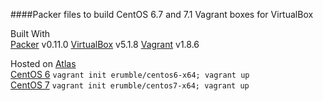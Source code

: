 ####Packer files to build CentOS 6.7 and 7.1 Vagrant boxes for VirtualBox
  
Built With  
[Packer](https://packer.io/) v0.11.0
[VirtualBox](https://www.virtualbox.org/) v5.1.8
[Vagrant](https://vagrantup.com/) v1.8.6

Hosted on [Atlas](https://atlas.hashicorp.com/vagrant)  
[CentOS 6](https://atlas.hashicorp.com/erumble/boxes/centos6-x64) `vagrant init erumble/centos6-x64; vagrant up`  
[CentOS 7](https://atlas.hashicorp.com/erumble/boxes/centos7-x64) `vagrant init erumble/centos7-x64; vagrant up`
